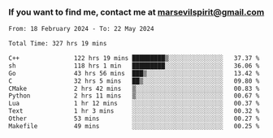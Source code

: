 ### If you want to find me, contact me at marsevilspirit@gmail.com

<!--
**marsevilspirit/marsevilspirit** is a ✨ _special_ ✨ repository because its `README.md` (this file) appears on your GitHub profile.

Here are some ideas to get you started:

- 🔭 I’m currently working on ...
- 🌱 I’m currently learning ...
- 👯 I’m looking to collaborate on ...
- 🤔 I’m looking for help with ...
- 💬 Ask me about ...
- 📫 How to reach me: ...
- 😄 Pronouns: ...
- ⚡ Fun fact: ...
-->
<!--START_SECTION:waka-->

```txt
From: 18 February 2024 - To: 22 May 2024

Total Time: 327 hrs 19 mins

C++               122 hrs 19 mins █████████▒░░░░░░░░░░░░░░░   37.37 %
sh                118 hrs 1 min   █████████░░░░░░░░░░░░░░░░   36.06 %
Go                43 hrs 56 mins  ███▒░░░░░░░░░░░░░░░░░░░░░   13.42 %
C                 32 hrs 5 mins   ██▒░░░░░░░░░░░░░░░░░░░░░░   09.80 %
CMake             2 hrs 42 mins   ▒░░░░░░░░░░░░░░░░░░░░░░░░   00.83 %
Python            2 hrs 11 mins   ▒░░░░░░░░░░░░░░░░░░░░░░░░   00.67 %
Lua               1 hr 12 mins    ░░░░░░░░░░░░░░░░░░░░░░░░░   00.37 %
Text              1 hr 3 mins     ░░░░░░░░░░░░░░░░░░░░░░░░░   00.32 %
Other             53 mins         ░░░░░░░░░░░░░░░░░░░░░░░░░   00.27 %
Makefile          49 mins         ░░░░░░░░░░░░░░░░░░░░░░░░░   00.25 %
```

<!--END_SECTION:waka-->
